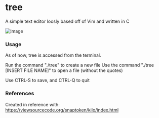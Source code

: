 # tree
 A simple text editor loosly based off of Vim and written in C
 
![image](https://user-images.githubusercontent.com/29133471/137760828-fe38161c-f078-4498-8edc-c963bd0625aa.png)

### Usage
As of now, tree is accessed from the terminal. 

Run the command "./tree" to create a new file
Use the command "./tree [INSERT FILE NAME]" to open a file (without the quotes)

Use CTRL-S to save, and CTRL-Q to quit

### References
Created in reference with: https://viewsourcecode.org/snaptoken/kilo/index.html
